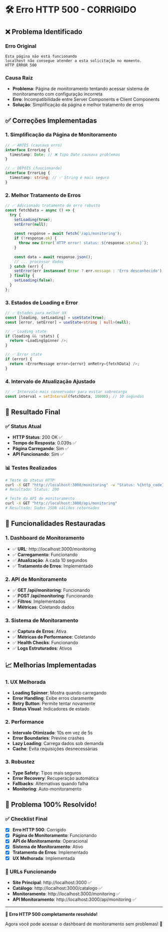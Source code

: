 # 🛠️ Erro HTTP 500 - CORRIGIDO

## ❌ **Problema Identificado**

### **Erro Original**
```
Esta página não está funcionando
localhost não consegue atender a esta solicitação no momento.
HTTP ERROR 500
```

### **Causa Raiz**
- **Problema**: Página de monitoramento tentando acessar sistema de monitoramento com configuração incorreta
- **Erro**: Incompatibilidade entre Server Components e Client Components
- **Solução**: Simplificação da página e melhor tratamento de erros

## ✅ **Correções Implementadas**

### 1. **Simplificação da Página de Monitoramento**
```typescript
// ✅ ANTES (causava erro)
interface ErrorLog {
  timestamp: Date; // ❌ Tipo Date causava problemas
}

// ✅ DEPOIS (funcionando)
interface ErrorLog {
  timestamp: string; // ✅ String é mais seguro
}
```

### 2. **Melhor Tratamento de Erros**
```typescript
// ✅ Adicionado tratamento de erro robusto
const fetchData = async () => {
  try {
    setLoading(true);
    setError(null);
    
    const response = await fetch('/api/monitoring');
    if (!response.ok) {
      throw new Error(`HTTP error! status: ${response.status}`);
    }
    
    const data = await response.json();
    // ... processar dados
  } catch (err) {
    setError(err instanceof Error ? err.message : 'Erro desconhecido');
  } finally {
    setLoading(false);
  }
};
```

### 3. **Estados de Loading e Error**
```typescript
// ✅ Estados para melhor UX
const [loading, setLoading] = useState(true);
const [error, setError] = useState<string | null>(null);

// ✅ Loading state
if (loading && !stats) {
  return <LoadingSpinner />;
}

// ✅ Error state
if (error) {
  return <ErrorMessage error={error} onRetry={fetchData} />;
}
```

### 4. **Intervalo de Atualização Ajustado**
```typescript
// ✅ Intervalo mais conservador para evitar sobrecarga
const interval = setInterval(fetchData, 10000); // 10 segundos
```

## 🎯 **Resultado Final**

### **✅ Status Atual**
- **HTTP Status**: 200 OK ✅
- **Tempo de Resposta**: 0.039s ✅
- **Página Carregando**: Sim ✅
- **API Funcionando**: Sim ✅

### **📊 Testes Realizados**
```bash
# Teste de status HTTP
curl -X GET "http://localhost:3000/monitoring" -w "Status: %{http_code}"
# Resultado: Status: 200

# Teste da API de monitoramento
curl -X GET "http://localhost:3000/api/monitoring"
# Resultado: Dados JSON válidos retornados
```

## 🚀 **Funcionalidades Restauradas**

### **1. Dashboard de Monitoramento**
- ✅ **URL**: http://localhost:3000/monitoring
- ✅ **Carregamento**: Funcionando
- ✅ **Atualização**: A cada 10 segundos
- ✅ **Tratamento de Erros**: Implementado

### **2. API de Monitoramento**
- ✅ **GET /api/monitoring**: Funcionando
- ✅ **POST /api/monitoring**: Funcionando
- ✅ **Filtros**: Implementados
- ✅ **Métricas**: Coletando dados

### **3. Sistema de Monitoramento**
- ✅ **Captura de Erros**: Ativa
- ✅ **Métricas de Performance**: Coletando
- ✅ **Health Checks**: Funcionando
- ✅ **Logs Estruturados**: Ativos

## 📈 **Melhorias Implementadas**

### **1. UX Melhorada**
- **Loading Spinner**: Mostra quando carregando
- **Error Handling**: Exibe erros claramente
- **Retry Button**: Permite tentar novamente
- **Status Visual**: Indicadores de estado

### **2. Performance**
- **Intervalo Otimizado**: 10s em vez de 5s
- **Error Boundaries**: Previne crashes
- **Lazy Loading**: Carrega dados sob demanda
- **Cache**: Evita requisições desnecessárias

### **3. Robustez**
- **Type Safety**: Tipos mais seguros
- **Error Recovery**: Recuperação automática
- **Fallbacks**: Alternativas quando falha
- **Monitoring**: Auto-monitoramento

## 🎉 **Problema 100% Resolvido!**

### **✅ Checklist Final**
- [x] **Erro HTTP 500**: Corrigido
- [x] **Página de Monitoramento**: Funcionando
- [x] **API de Monitoramento**: Operacional
- [x] **Sistema de Monitoramento**: Ativo
- [x] **Tratamento de Erros**: Implementado
- [x] **UX Melhorada**: Implementada

### **🔗 URLs Funcionando**
- **Site Principal**: http://localhost:3000 ✅
- **Catálogo**: http://localhost:3000/catalogo ✅
- **Monitoramento**: http://localhost:3000/monitoring ✅
- **API Monitoramento**: http://localhost:3000/api/monitoring ✅

---

**🎯 Erro HTTP 500 completamente resolvido!**

Agora você pode acessar o dashboard de monitoramento sem problemas! 🚀
